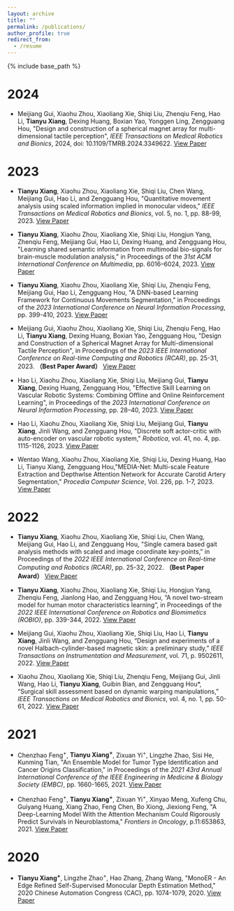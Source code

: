 ```yaml
---
layout: archive
title: ""
permalink: /publications/
author_profile: true
redirect_from:
  - /resume
---
```

{% include base_path %}

2024
====

* Meijiang Gui, Xiaohu Zhou, Xiaoliang Xie, Shiqi Liu, Zhenqiu Feng, Hao Li, **Tianyu Xiang**, Dexing Huang, Boxian Yao, Yonggen Ling, Zengguang Hou, "Design and construction of a spherical magnet array for multi-dimensional tactile perception", *IEEE Transactions on Medical Robotics and Bionics*, 2024, doi: 10.1109/TMRB.2024.3349622. [View Paper](https://ieeexplore.ieee.org/abstract/document/10381648)

2023
======
* **Tianyu Xiang**, Xiaohu Zhou, Xiaoliang Xie, Shiqi Liu, Chen Wang, Meijiang Gui, Hao Li, and Zengguang Hou, "Quantitative movement analysis using scaled information implied in monocular videos," *IEEE Transactions on Medical Robotics and Bionics*, vol. 5, no. 1, pp. 88-99, 2023. [View Paper](https://ieeexplore.ieee.org/abstract/document/10026874)

* **Tianyu Xiang**, Xiaohu Zhou, Xiaoliang Xie, Shiqi Liu, Hongjun Yang, Zhenqiu Feng, Meijiang Gui, Hao Li, Dexing Huang, and Zengguang Hou, "Learning shared semantic information from multimodal bio-signals for brain-muscle modulation analysis," in Proceedings of the *31st ACM International Conference on Multimedia*, pp. 6016–6024, 2023. [View Paper](https://dl.acm.org/doi/10.1145/3581783.3613794)

* **Tianyu Xiang**, Xiaohu Zhou, Xiaoliang Xie, Shiqi Liu, Zhenqiu Feng, Meijiang Gui, Hao Li, Zengguang Hou, "A DNN-based Learning Framework for Continuous Movements Segmentation,"  in Proceedings of the *2023 International Conference on Neural Information Processing*, pp. 399-410, 2023. [View Paper](https://link.springer.com/chapter/10.1007/978-981-99-8067-3_30)
  
* Meijiang Gui, Xiaohu Zhou, Xiaoliang Xie, Shiqi Liu, Zhenqiu Feng, Hao Li, **Tianyu Xiang**, Dexing Huang, Boxian Yao, Zengguang Hou, "Design and Construction of a Spherical Magnet Array for Multi-dimensional Tactile Perception", in Proceedings of the *2023 IEEE International Conference on Real-time Computing and Robotics (RCAR)*, pp. 25-31, 2023. **（Best Paper Award）** [View Paper](https://ieeexplore.ieee.org/abstract/document/10249496)

* Hao Li, Xiaohu Zhou, Xiaoliang Xie, Shiqi Liu, Meijiang Gui, **Tianyu Xiang**, Dexing Huang, Zengguang Hou, "Effective Skill Learning on Vascular Robotic Systems: Combining Offline and Online Reinforcement Learning", in Proceedings of the *2023 International Conference on Neural Information Processing*, pp. 28–40, 2023. [View Paper](https://link.springer.com/chapter/10.1007/978-981-99-8184-7_3)

* Hao Li, Xiaohu Zhou, Xiaoliang Xie, Shiqi Liu, Meijiang Gui, **Tianyu Xiang**, Jinli Wang, and Zengguang Hou, "Discrete soft actor-critic with auto-encoder on vascular robotic system," *Robotica*, vol. 41, no. 4, pp. 1115-1126, 2023. [View Paper](https://www.cambridge.org/core/journals/robotica/article/abs/discrete-soft-actorcritic-with-autoencoder-on-vascular-robotic-system/B4B948DF75E9B30445923603C5CD2BC5)

* Wentao Wang, Xiaohu Zhou, Xiaoliang Xie, Shiqi Liu, Dexing Huang, Hao Li, Tianyu Xiang, Zengguang Hou,"MEDIA-Net: Multi-scale Feature Extraction and DepthwIse Attention Network for Accurate Carotid Artery Segmentation," *Procedia Computer Science*, Vol. 226, pp. 1-7, 2023. [View Paper](https://www.sciencedirect.com/science/article/pii/S1877050923017957)



2022
======

* **Tianyu Xiang**, Xiaohu Zhou, Xiaoliang Xie, Shiqi Liu, Chen Wang, Meijiang Gui, Hao Li, and Zengguang Hou, "Single camera based gait analysis methods with scaled and image coordinate key-points," in Proceedings of the *2022 IEEE International Conference on Real-time Computing and Robotics (RCAR)*, pp. 25-32, 2022. **（Best Paper Award）** [View Paper](https://ieeexplore.ieee.org/abstract/document/9872256)

* **Tianyu Xiang**, Xiaohu Zhou, Xiaoliang Xie, Shiqi Liu, Hongjun Yang, Zhenqiu Feng, Jianlong Hao, and Zengguang Hou, “A novel two-stream model for human motor characteristics learning”, in Proceedings of the *2022 IEEE International Conference on Robotics and Biomimetics (ROBIO)*, pp. 339-344, 2022. [View Paper](https://ieeexplore.ieee.org/abstract/document/10011927)

* Meijiang Gui, Xiaohu Zhou, Xiaoliang Xie, Shiqi Liu, Hao Li, **Tianyu Xiang**, Jinli Wang, and Zengguang Hou, “Design and experiments of a novel Halbach-cylinder-based magnetic skin: a preliminary study,” *IEEE Transactions on Instrumentation and Measurement*, vol. 71, p. 9502611, 2022. [View Paper](https://ieeexplore.ieee.org/abstract/document/9698059)

* Xiaohu Zhou, Xiaoliang Xie, Shiqi Liu, Zhenqiu Feng, Meijiang Gui, Jinli Wang, Hao Li, **Tianyu Xiang**, Guibin Bian, and Zengguang Hou*, “Surgical skill assessment based on dynamic warping manipulations,” *IEEE Transactions on Medical Robotics and Bionics*, vol. 4, no. 1, pp. 50-61, 2022.  [View Paper](https://ieeexplore.ieee.org/abstract/document/9674046)

2021
======

* Chenzhao Feng<sup>+</sup>, **Tianyu Xiang<sup>+</sup>**, Zixuan Yi<sup>+</sup>, Lingzhe Zhao, Sisi He, Kunming Tian, "An Ensemble Model for Tumor Type Identification and Cancer Origins Classification," in Proceedings of the *2021 43rd Annual International Conference of the IEEE Engineering in Medicine & Biology Society (EMBC)*, pp. 1660-1665, 2021. [View Paper](https://ieeexplore.ieee.org/abstract/document/9629691)

* Chenzhao Feng<sup>+</sup>, **Tianyu Xiang<sup>+</sup>**, Zixuan Yi<sup>+</sup>, Xinyao Meng, Xufeng Chu, Guiyang Huang, Xiang Zhao, Feng Chen, Bo Xiong, Jiexiong Feng, "A Deep-Learning Model With the Attention Mechanism Could Rigorously Predict Survivals in Neuroblastoma," *Frontiers in Oncology*, p.11:653863, 2021. [View Paper](https://www.frontiersin.org/journals/oncology/articles/10.3389/fonc.2021.653863/full)


2020
======

* **Tianyu Xiang<sup>+</sup>**, Lingzhe Zhao<sup>+</sup>, Hao Zhang, Zhang Wang, "MonoER - An Edge Refined Self-Supervised Monocular Depth Estimation Method," 2020 Chinese Automation Congress (CAC), pp. 1074-1079, 2020. [View Paper](https://ieeexplore.ieee.org/abstract/document/9326510)
